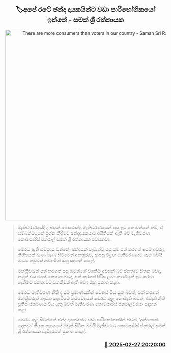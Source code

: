 <p align='center'><b><h2 align='center' title='There are more consumers than voters in our country - Saman Sri Ratnayake'>🏷අපේ රටේ ඡන්ද දායකයින්ට වඩා පාරිභෝගිකයෝ ඉන්නේ - සමන් ශ්‍රී රත්නායක</h2></b></p>
<p align='center'><img src='https://helakuru.sgp1.cdn.digitaloceanspaces.com/esana/images/lib/saman-sri-rathnayake-media.jpg' width='600' alt='There are more consumers than voters in our country - Saman Sri Ratnayake'></p>

> මැතිවරණයේදී ලබාදුන් පොරොන්දු මැතිවරණයෙන් පසු ඉටු නොවන්නේ නම්, ඒ සම්බන්ධයෙන් ප්‍රශ්න කිරීමට ඡන්දදායකයාට අයිතියක් ඇති බව මැතිවරණ කොමසාරිස් ජනරාල් සමන් ශ්‍රී රත්නායක පවසනවා.

> මෙරට ඇති සම්ප්‍රදාය වන්නේ, ඡන්දයක් පැවැත්වූ පසු එම පත් කරගත් අයට අවුරුදු කිහිපයක් බැණ බැණ සිටීමෙන් අනතුරුව, ආපසු ඊළඟ මැතිවරණයට යෑම බවයි මාධ්‍ය හමුවක් අමතමින් ඔහු සඳහන් කළේ.

> මන්ත්‍රීවරුන් පත් කරගත් පසු ඔවුන්ගේ වගකීම් අවසන් බව ජනතාව සිතන බවද, නමුත් එය එසේ නොවන බවද, පත් කරගත් පිරිස ලවා කාර්යයන් ඉටු කරවා ගැනීමට ජනතාවට වගකීමක් ඇති බවද ඔහු ප්‍රකාශ කළා.

> මෙරට මැතිවරණ නීති ද යම් ප්‍රමාණයකින් වෙනස් විය යුතු බවත්, පත් කරගත් මන්ත්‍රීවරුන් නැවත කැඳවීමේ ක්‍රමවේදයක් මෙරට තුළ නොමැති බවත්, එවැනි නීති ප්‍රතිසංස්කරණය විය යුතු බවත් මැතිවරණ කොමසාරිස් ජනරාල්වරයා සඳහන් කළා.

> මෙරට තුළ සිටින්නේ ඡන්ද දායකයින්ට වඩා පාරිභෝගිකයින් බවත්, ‘දුන්නොත් දෙනවා’ කියන න්‍යායයේ ඔවුන් සිටින බවයි මැතිවරණ කොමසාරිස් ජනරාල් සමන් ශ්‍රී රත්නායක වැඩිදුරටත් ප්‍රකාශ කළේ. 



<h3 align='right'><a href='https://www.helakuru.lk/esana/p/107883/'>📅 2025-02-27 20:20:00</a></h3>
